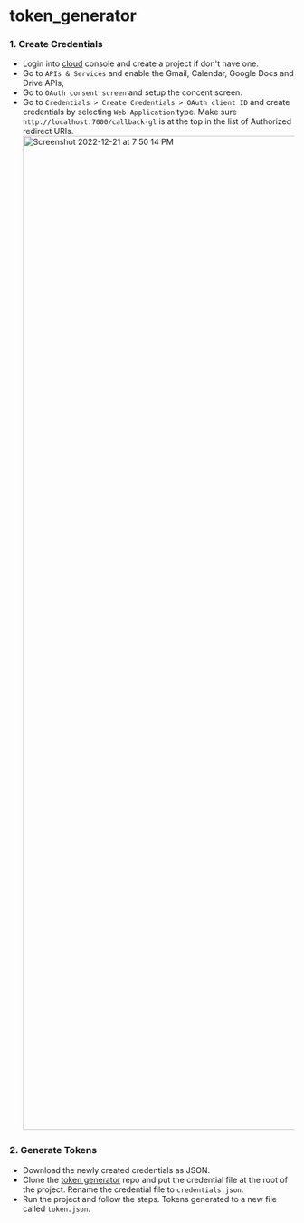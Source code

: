 # token_generator

### 1. Create Credentials

- Login into [cloud](https://console.cloud.google.com) console and create a project if don't have one.
- Go to `APIs & Services` and enable the Gmail, Calendar, Google Docs and Drive APIs,
- Go to `OAuth consent screen` and setup the concent screen.
- Go to `Credentials > Create Credentials > OAuth client ID` and create credentials by selecting `Web Application` type. Make sure `http://localhost:7000/callback-gl` is at the top in the list of Authorized redirect URIs.
  <img width="1754" alt="Screenshot 2022-12-21 at 7 50 14 PM" src="https://user-images.githubusercontent.com/86593105/208926980-ee571d75-d250-46bb-a3ec-196984292d5e.png">

### 2. Generate Tokens

- Download the newly created credentials as JSON.
- Clone the [token generator](https://github.com/aditi-zs/token_generator) repo and put the credential file at the root of the project. Rename the credential file to `credentials.json`.
- Run the project and follow the steps. Tokens generated to a new file called `token.json`.
